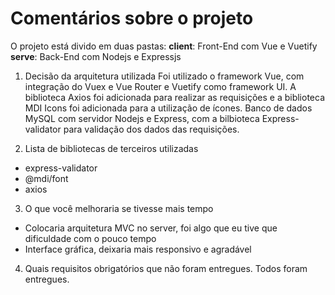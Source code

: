 Comentários sobre o projeto
===================

O projeto está divido em duas pastas:
  **client**: Front-End com Vue e Vuetify
  **serve**: Back-End com Nodejs e Expressjs

1. Decisão da arquitetura utilizada
Foi utilizado o framework Vue, com integração do Vuex e Vue Router e Vuetify como framework UI. A biblioteca Axios foi adicionada para realizar as requisições e a biblioteca MDI Icons foi adicionada para a utilização de ícones. Banco de dados MySQL com servidor Nodejs e Express, com a bilbioteca Express-validator para validação dos dados das requisições.

2. Lista de bibliotecas de terceiros utilizadas
- express-validator
- @mdi/font
- axios

3. O que você melhoraria se tivesse mais tempo
- Colocaria arquitetura MVC no server, foi algo que eu tive que dificuldade com o pouco tempo
- Interface gráfica, deixaria mais responsivo e agradável

4. Quais requisitos obrigatórios que não foram entregues.
Todos foram entregues.
